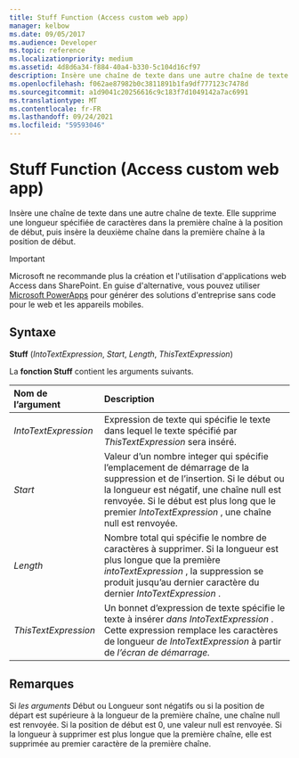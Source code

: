 ```yaml
---
title: Stuff Function (Access custom web app)
manager: kelbow
ms.date: 09/05/2017
ms.audience: Developer
ms.topic: reference
ms.localizationpriority: medium
ms.assetid: 4d8d6a34-f884-40a4-b330-5c104d16cf97
description: Insère une chaîne de texte dans une autre chaîne de texte. Elle supprime une longueur spécifiée de caractères dans la première chaîne à la position de début, puis insère la deuxième chaîne dans la première chaîne à la position de début.
ms.openlocfilehash: f062ae87982b0c3811891b1fa9df777123c7478d
ms.sourcegitcommit: a1d9041c20256616c9c183f7d1049142a7ac6991
ms.translationtype: MT
ms.contentlocale: fr-FR
ms.lasthandoff: 09/24/2021
ms.locfileid: "59593046"
---
```

# <a name="stuff-function-access-custom-web-app"></a>Stuff Function (Access custom web app)

Insère une chaîne de texte dans une autre chaîne de texte. Elle supprime une longueur spécifiée de caractères dans la première chaîne à la position de début, puis insère la deuxième chaîne dans la première chaîne à la position de début.
  
> [!IMPORTANT]
> Microsoft ne recommande plus la création et l'utilisation d'applications web Access dans SharePoint. En guise d'alternative, vous pouvez utiliser [Microsoft PowerApps](https://powerapps.microsoft.com/en-us/) pour générer des solutions d'entreprise sans code pour le web et les appareils mobiles. 
  
## <a name="syntax"></a>Syntaxe

 **Stuff** (*IntoTextExpression*, *Start*, *Length*, *ThisTextExpression*) 
  
La **fonction Stuff** contient les arguments suivants. 
  
|**Nom de l’argument**|**Description**|
|:-----|:-----|
| *IntoTextExpression*  <br/> |Expression de texte qui spécifie le texte dans lequel le texte spécifié par  *ThisTextExpression*  sera inséré.  <br/> |
| *Start*  <br/> |Valeur d’un nombre integer qui spécifie l’emplacement de démarrage de la suppression et de l’insertion. Si le début ou la longueur est négatif, une chaîne null est renvoyée. Si le début est plus long que le premier  *IntoTextExpression*  , une chaîne null est renvoyée.  <br/> |
| *Length*  <br/> |Nombre total qui spécifie le nombre de caractères à supprimer. Si la longueur est plus longue que la première  *intoTextExpression*  , la suppression se produit jusqu’au dernier caractère du dernier  *IntoTextExpression*  .  <br/> |
| *ThisTextExpression*  <br/> |Un bonnet d’expression de texte spécifie le texte à insérer  *dans IntoTextExpression*  . Cette expression remplace les caractères de longueur *de IntoTextExpression* à partir de *l’écran de démarrage.*  <br/> |
   
## <a name="remarks"></a>Remarques

Si  *les*  *arguments*  Début ou Longueur sont négatifs ou si la position de départ est supérieure à la longueur de la première chaîne, une chaîne null est renvoyée. Si la position de début est 0, une valeur null est renvoyée. Si la longueur à supprimer est plus longue que la première chaîne, elle est supprimée au premier caractère de la première chaîne. 
  

